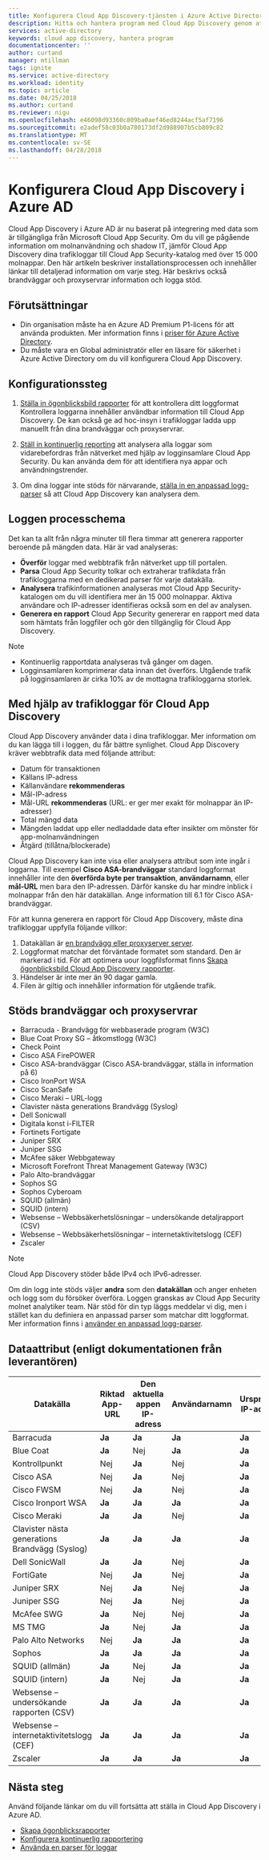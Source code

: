 ```yaml
---
title: Konfigurera Cloud App Discovery-tjänsten i Azure Active Directory | Microsoft Docs
description: Hitta och hantera program med Cloud App Discovery genom att ge tillgång till rätt information om molnanvändning och shadow IT.
services: active-directory
keywords: cloud app discovery, hantera program
documentationcenter: ''
author: curtand
manager: mtillman
tags: ignite
ms.service: active-directory
ms.workload: identity
ms.topic: article
ms.date: 04/25/2018
ms.author: curtand
ms.reviewer: nigu
ms.openlocfilehash: e46098d93360c809ba0aef46ed8244acf5af7196
ms.sourcegitcommit: e2adef58c03b0a780173df2d988907b5cb809c82
ms.translationtype: MT
ms.contentlocale: sv-SE
ms.lasthandoff: 04/28/2018
---
```

# <a name="set-up-cloud-app-discovery-in-azure-ad"></a>Konfigurera Cloud App Discovery i Azure AD

Cloud App Discovery i Azure AD är nu baserat på integrering med data som är tillgängliga från Microsoft Cloud App Security. Om du vill ge pågående information om molnanvändning och shadow IT, jämför Cloud App Discovery dina trafikloggar till Cloud App Security-katalog med över 15 000 molnappar. Den här artikeln beskriver installationsprocessen och innehåller länkar till detaljerad information om varje steg. Här beskrivs också brandväggar och proxyservrar information och logga stöd.

## <a name="prerequisites"></a>Förutsättningar

* Din organisation måste ha en Azure AD Premium P1-licens för att använda produkten. Mer information finns i [priser för Azure Active Directory](https://azure.microsoft.com/pricing/details/active-directory/).
* Du måste vara en Global administratör eller en läsare för säkerhet i Azure Active Directory om du vill konfigurera Cloud App Discovery.

## <a name="setup-steps"></a>Konfigurationssteg

1. [Ställa in ögonblicksbild rapporter](cloudappdiscovery-set-up-snapshots.md) för att kontrollera ditt loggformat Kontrollera loggarna innehåller användbar information till Cloud App Discovery. De kan också ge ad hoc-insyn i trafikloggar ladda upp manuellt från dina brandväggar och proxyservrar.

2. [Ställ in kontinuerlig reporting](https://docs.microsoft.com/cloud-app-security/discovery-docker) att analysera alla loggar som vidarebefordras från nätverket med hjälp av logginsamlare Cloud App Security. Du kan använda dem för att identifiera nya appar och användningstrender.

3. Om dina loggar inte stöds för närvarande, [ställa in en anpassad logg-parser](https://docs.microsoft.com/cloud-app-security/custom-log-parser) så att Cloud App Discovery kan analysera dem.
  
## <a name="log-processing-flow"></a>Loggen processchema

Det kan ta allt från några minuter till flera timmar att generera rapporter beroende på mängden data. Här är vad analyseras:

* **Överför** loggar med webbtrafik från nätverket upp till portalen.
* **Parsa** Cloud App Security tolkar och extraherar trafikdata från trafikloggarna med en dedikerad parser för varje datakälla.
* **Analysera** trafikinformationen analyseras mot Cloud App Security-katalogen om du vill identifiera mer än 15 000 molnappar. Aktiva användare och IP-adresser identifieras också som en del av analysen.
* **Generera en rapport** Cloud App Security genererar en rapport med data som hämtats från loggfiler och gör den tillgänglig för Cloud App Discovery.

> [!NOTE]
> * Kontinuerlig rapportdata analyseras två gånger om dagen.
> * Logginsamlaren komprimerar data innan det överförs. Utgående trafik på logginsamlaren är cirka 10% av de mottagna trafikloggarna storlek.

## <a name="using-traffic-logs-for-cloud-app-discovery"></a>Med hjälp av trafikloggar för Cloud App Discovery

Cloud App Discovery använder data i dina trafikloggar. Mer information om du kan lägga till i loggen, du får bättre synlighet. Cloud App Discovery kräver webbtrafik data med följande attribut:

* Datum för transaktionen
* Källans IP-adress
* Källanvändare **rekommenderas**
* Mål-IP-adress
* Mål-URL **rekommenderas** (URL: er ger mer exakt för molnappar än IP-adresser)
* Total mängd data
* Mängden laddat upp eller nedladdade data efter insikter om mönster för app-molnanvändningen
* Åtgärd (tillåtna/blockerade)

Cloud App Discovery kan inte visa eller analysera attribut som inte ingår i loggarna. Till exempel **Cisco ASA-brandväggar** standard loggformat innehåller inte den **överförda byte per transaktion**, **användarnamn**, eller **mål-URL**  men bara den IP-adressen. Därför kanske du har mindre inblick i molnappar från den här datakällan. Ange information till 6.1 för Cisco ASA-brandväggar.

För att kunna generera en rapport för Cloud App Discovery, måste dina trafikloggar uppfylla följande villkor:

1.  Datakällan är [en brandvägg eller proxyserver server](#supported-firewalls-and-proxies).
2.  Loggformat matchar det förväntade formatet som standard. Den är markerad i tid. För att optimera uour loggfilsformat finns [Skapa ögonblicksbild Cloud App Discovery rapporter](cloudappdiscovery-set-up-snapshots.md).
3.  Händelser är inte mer än 90 dagar gamla.
4.  Filen är giltig och innehåller information för utgående trafik.

## <a name="supported-firewalls-and-proxy-servers"></a>Stöds brandväggar och proxyservrar

* Barracuda - Brandvägg för webbaserade program (W3C)
* Blue Coat Proxy SG – åtkomstlogg (W3C)
* Check Point
* Cisco ASA FirePOWER
* Cisco ASA-brandväggar (Cisco ASA-brandväggar, ställa in information på 6)
* Cisco IronPort WSA
* Cisco ScanSafe
* Cisco Meraki – URL-logg
* Clavister nästa generations Brandvägg (Syslog)
* Dell Sonicwall
* Digitala konst i-FILTER
* Fortinets Fortigate
* Juniper SRX
* Juniper SSG
* McAfee säker Webbgateway
* Microsoft Forefront Threat Management Gateway (W3C)
* Palo Alto-brandväggar
* Sophos SG
* Sophos Cyberoam
* SQUID (allmän)
* SQUID (intern)
* Websense – Webbsäkerhetslösningar – undersökande detaljrapport (CSV)
* Websense – Webbsäkerhetslösningar – internetaktivitetslogg (CEF)
* Zscaler

> [!NOTE]
> Cloud App Discovery stöder både IPv4 och IPv6-adresser.

Om din logg inte stöds väljer **andra** som den **datakällan** och anger enheten och logg som du försöker överföra. Loggen granskas av Cloud App Security molnet analytiker team. När stöd för din typ läggs meddelar vi dig, men i stället kan du definiera en anpassad parser som matchar ditt loggformat. Mer information finns i [använder en anpassad logg-parser](https://docs.microsoft.com/cloud-app-security/custom-log-parser).

## <a name="data-attributes-according-to-vendor-documentation"></a>Dataattribut (enligt dokumentationen från leverantören)

| Datakälla         | Riktad App-URL | Den aktuella appen IP-adress | Användarnamn | Ursprungliga IP-adressen | Trafik totalt | Överförda byte |
|-----------------------------------------|----------------|---------------|----------|-----------|---------------|----------------|
| Barracuda                               | **Ja**        | **Ja**       | **Ja**  | **Ja**   | Nej            | Nej             |
| Blue Coat                               | **Ja**        | Nej            | **Ja**  | **Ja**   | **Ja**       | **Ja**        |
| Kontrollpunkt                              | Nej             | **Ja**       | Nej       | **Ja**   | Nej            | Nej             |
| Cisco ASA                               | Nej             | **Ja**       | Nej       | **Ja**   | **Ja**       | Nej             |
| Cisco FWSM                              | Nej             | **Ja**       | Nej       | **Ja**   | **Ja**       | Nej             |
| Cisco Ironport WSA                      | **Ja**        | **Ja**       | **Ja**  | **Ja**   | **Ja**       | **Ja**        |
| Cisco Meraki                            | **Ja**        | **Ja**       | Nej       | **Ja**   | Nej            | Nej             |
| Clavister nästa generations Brandvägg (Syslog)                 | **Ja**        | **Ja**       | **Ja**  | **Ja**   | **Ja**       | **Ja**        |
| Dell SonicWall                          | **Ja**        | **Ja**       | Nej       | **Ja**   | **Ja**       | **Ja**        |
| FortiGate                               | Nej             | **Ja**       | Nej       | **Ja**   | **Ja**       | **Ja**        |
| Juniper SRX                             | Nej             | **Ja**       | Nej       | **Ja**   | **Ja**       | **Ja**        |
| Juniper SSG                             | Nej             | **Ja**       | Nej       | **Ja**   | **Ja**       | **Ja**        |
| McAfee SWG                              | **Ja**        | Nej            | Nej       | **Ja**   | **Ja**       | **Ja**        |
| MS TMG                                  | **Ja**        | Nej            | **Ja**  | **Ja**   | **Ja**       | **Ja**        |
| Palo Alto Networks                      | Nej             | **Ja**       | **Ja**  | **Ja**   | **Ja**       | **Ja**        |
| Sophos                                  | **Ja**        | **Ja**       | **Ja**  | **Ja**   | **Ja**       | Nej             |
| SQUID (allmän)                          | **Ja**        | Nej            | **Ja**  | **Ja**   | Nej            | **Ja**        |
| SQUID (intern)                          | **Ja**        | Nej            | **Ja**  | **Ja**   | Nej            | **Ja**        |
| Websense – undersökande rapporten (CSV)   | **Ja**        | **Ja**       | **Ja**  | **Ja**   | **Ja**       | **Ja**        |
| Websense – internetaktivitetslogg (CEF)  | **Ja**        | **Ja**       | **Ja**  | **Ja**   | **Ja**       | **Ja**        |
| Zscaler                                 | **Ja**        | **Ja**       | **Ja**  | **Ja**   | **Ja**       | **Ja**        |


## <a name="next-steps"></a>Nästa steg
Använd följande länkar om du vill fortsätta att ställa in Cloud App Discovery i Azure AD.

* [Skapa ögonblicksrapporter](cloudappdiscovery-set-up-snapshots.md)
* [Konfigurera kontinuerlig rapportering](https://docs.microsoft.com/cloud-app-security/discovery-docker)
* [Använda en parser för loggar](https://docs.microsoft.comcommit/cloud-app-security/custom-log-parser)
